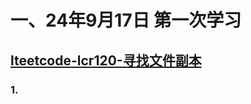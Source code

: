 # 一、24年9月17日 第一次学习
## [lteetcode-lcr120-寻找文件副本](https://leetcode.cn/problems/shu-zu-zhong-zhong-fu-de-shu-zi-lcof/description/)

### 1.



